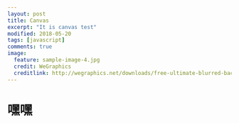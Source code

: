 ```yaml
---
layout: post
title: Canvas
excerpt: "It is canvas test"
modified: 2018-05-20
tags: [javascript]
comments: true
image:
  feature: sample-image-4.jpg
  credit: WeGraphics
  creditlink: http://wegraphics.net/downloads/free-ultimate-blurred-background-pack/
---
```


# 嘿嘿

<div >
    <canvas id="lovec" style="width: 100%"></canvas> 
<div>


<script>  
debugger; 
function draw() {
    var c = document.getElementById('lovec');
    var a = c.getContext('2d');
    var ele = [];
    var h = [];
    var O = c.width = innerWidth;
    var Q = c.height = innerHeight;
    var v = 32;
    var M = Math;
    var R = M.random;
    var C = M.cos;
    var Y = 6.3;
    for (var  i = 0; i < Y; i += 0.2) h.push([O / 2 + 180 * M.pow(M.sin(i), 3), Q / 2 + 10 * -(15 * C(i) - 5 * C(2 * i) - 2 * C(3 * i) - C(4 * i))]);
    for (var i = 0; i < v;) { x = R() * O;
        y = R() * Q;
        H = 80 * (i / v) + 280;
        S = 40 * R() + 60;
        B = 60 * R() + 20;
        f = []; for (var k = 0; k < v;) f[k++] = { x: x, y: y, X: 0, Y: 0, R: 1 - k / v + 1, S: R() + 1, q: ~~(R() * v), D: 2 * (i % 2) - 1, F: 0.2 * R() + 0.7, f: "hsla(" + ~~H + "," + ~~S + "%," + ~~B + "%,.1)" };
        ele[i++] = f }

    function _(d) { 
        a.fillStyle = d.f;
        a.beginPath();
        a.arc(d.x, d.y, d.R, 0, Y, 1);
        a.closePath();
        a.fill() }
    setInterval(function() { 
        a.fillStyle = "rgba(0,0,0,.2)";
        a.fillRect(0, 0, O, Q); 
        for (var i = v; i--;) { 
            f = ele[i];
            u = f[0];
            q = h[u.q];
            D = u.x - q[0];
            E = u.y - q[1];
            G = M.sqrt(D * D + E * E);
            10 > G && (0.95 < R() ? u.q = ~~(R() * v) : (0.99 < R() && (u.D *= -1), u.q += u.D, u.q %= v, 0 > u.q && (u.q += v)));
            u.X += -D / G * u.S;
            u.Y += -E / G * u.S;
            u.x += u.X;
            u.y += u.Y;
            _(u);
            u.X *= u.F;
            u.Y *= u.F; for (k = 0; k < v - 1;) T = f[k], N = f[++k], N.x -= 0.7 * (N.x - T.x), N.y -= 0.7 * (N.y - T.y), _(N) } }, 25);
}

draw();

</script>






